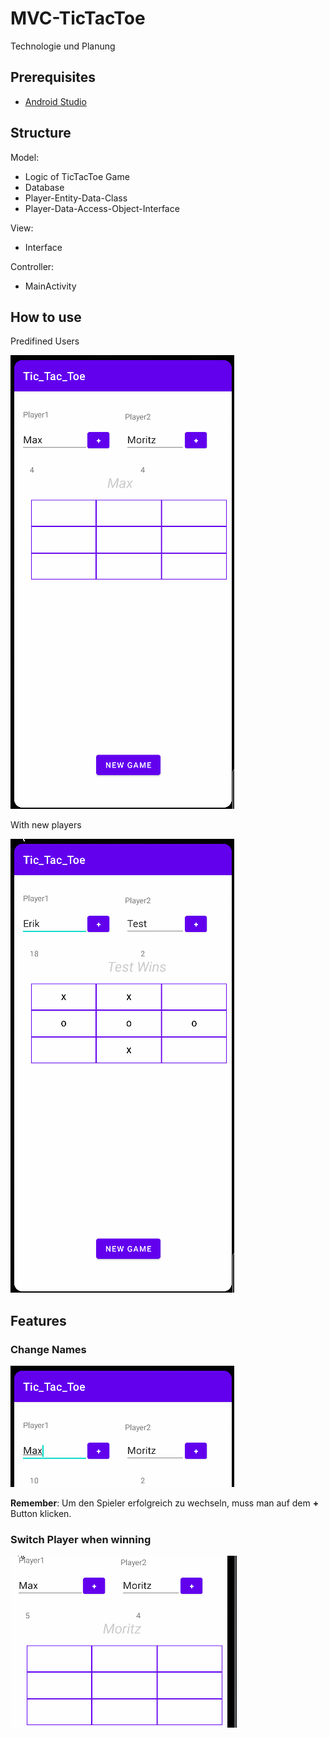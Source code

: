 # MVC-TicTacToe
Technologie und Planung

## Prerequisites
* [Android Studio](https://developer.android.com/studio)

## Structure

Model: 

* Logic of TicTacToe Game
* Database
* Player-Entity-Data-Class
* Player-Data-Access-Object-Interface

View:

* Interface

Controller:

* MainActivity 

## How to use

Predifined Users

![MaxMoritz](max_moritz.gif)

With new players

![SecondScreen](new_player.gif)

## Features

### Change Names

![change_names](change_names.gif)

**Remember**: Um den Spieler erfolgreich zu wechseln, muss man auf dem **+** Button klicken.

### Switch Player when winning

![Switch](switch_player.gif)

